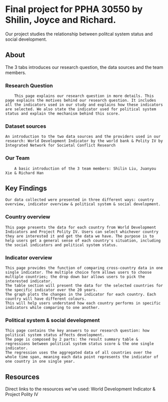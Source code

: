 # Final project for PPHA 30550 by Shilin, Joyce and Richard.

Our project studies the relationship between politcal system status and social development.

##  About
  The 3 tabs introduces our research question, the data sources and the team members.
  ###  Research Question ###
    	This page explains our research question in more details. This page explains the motives behind our research question. It includes all the indicators used in our study and explains how these indicators are selected. We also state the indicator used for political system status and explain the mechanism behind this score.

  ###  Dataset sources ###
	An introduction to the two data sources and the providers used in our research: World Development Indicator by the world bank & Polity IV by Integrated Network for Societal Conflict Research

  ### Our Team ###
    	A basic introduction of the 3 team members: Shilin Liu, Juanyou Xie & Richard Han

##   Key Findings
	Our data collected were presented in three different ways: country overview, indicator overview & political system & social development. 
  ###   Country overview ###
  	This page presents the data for each country from World Development Indicators and Project Polity IV. Users can select whichever country they are interested it and get the data we have. The purpose is to help users get a general sense of each country's situation, including the social indicators and political system status.
  	
  ###   Indicator overview ###
  	This page provides the function of comparing cross-country data in one single indicator. The multiple choice form allows users to choose multiple countries; the drop down bar allows users to pick the interested indicator. 
	The table section will present the data for the selected countries for the specific indicator over the 20 years. 
	The graph plots the changes in the indicator for each country. Each country will have different colours. 
	This will help users understand how each country performs in specific indicators while comparing to one another.
  	
  ###   Political system & social development ###
  	This page contains the key answers to our research question: how political system status affects development. 
	The page is composed by 2 parts: the result summary table & regressions between political system status score & the one single indicator.
	The regression uses the aggregated data of all countries over the whole time span, meaning each data point represents the indicator of one country in one single year. 
  	
##  Resources
  Direct links to the resources we've used: World Development Indicator & Project Polity IV
